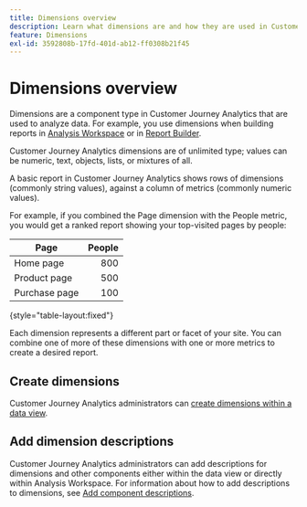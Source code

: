 ```yaml
---
title: Dimensions overview
description: Learn what dimensions are and how they are used in Customer Journey Analytics
feature: Dimensions
exl-id: 3592808b-17fd-401d-ab12-ff0308b21f45
---
```

# Dimensions overview

Dimensions are a component type in Customer Journey Analytics that are used to analyze data. For example, you use dimensions when building reports in [Analysis Workspace](/help/analysis-workspace/home.md) or in [Report Builder](/help/report-builder/report-buider-overview.md).

Customer Journey Analytics dimensions are of unlimited type; values can be numeric, text, objects, lists, or mixtures of all. 

A basic report in Customer Journey Analytics shows rows of dimensions (commonly string values), against a column of metrics (commonly numeric values).

For example, if you combined the Page dimension with the People metric, you would get a ranked report showing your top-visited pages by people:

| Page | People |
| --- | ---: |
| Home page | 800 |
| Product page | 500 |
| Purchase page | 100 |

{style="table-layout:fixed"}

Each dimension represents a different part or facet of your site. You can combine one of more of these dimensions with one or more metrics to create a desired report.


## Create dimensions

Customer Journey Analytics administrators can [create dimensions within a data view](/help/data-views/create-dataview.md#components).

## Add dimension descriptions

Customer Journey Analytics administrators can add descriptions for dimensions and other components either within the data view or directly within Analysis Workspace. For information about how to add descriptions to dimensions, see [Add component descriptions](/help/components/add-component-descriptions.md).
